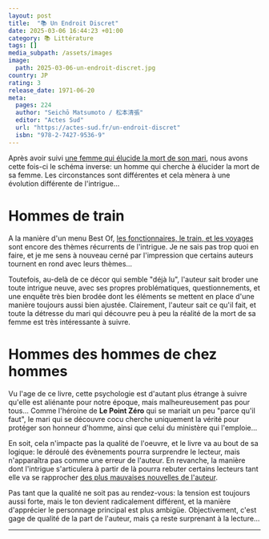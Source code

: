 ```yaml
---
layout: post
title:  "📚 Un Endroit Discret"
date: 2025-03-06 16:44:23 +01:00
category: 📚 Littérature
tags: []
media_subpath: /assets/images
image:
  path: 2025-03-06-un-endroit-discret.jpg
country: JP
rating: 3
release_date: 1971-06-20
meta:
  pages: 224
  author: "Seichō Matsumoto / 松本清張"
  editor: "Actes Sud"
  url: "https://actes-sud.fr/un-endroit-discret"
  isbn: "978-2-7427-9536-9"
---
```


Après avoir suivi [une femme qui élucide la mort de son mari](/posts/le-point-zero/), nous avons cette fois-ci le schéma inverse: un homme qui cherche à élucider la mort de sa femme. Les circonstances sont différentes et cela mènera à une évolution différente de l'intrigue...

# Hommes de train

A la manière d'un menu Best Of, [les fonctionnaires, le train, et les voyages](/posts/tokyo-express/) sont encore des thèmes récurrents de l'intrigue. Je ne sais pas trop quoi en faire, et je me sens à nouveau cerné par l'impression que certains auteurs tournent en rond avec leurs thèmes...

Toutefois, au-delà de ce décor qui semble "déjà lu", l'auteur sait broder une toute intrigue neuve, avec ses propres problématiques, questionnements, et une enquête très bien brodée dont les éléments se mettent en place d'une manière toujours aussi bien ajustée. Clairement, l'auteur sait ce qu'il fait, et toute la détresse du mari qui découvre peu à peu la réalité de la mort de sa femme est très intéressante à suivre.

# Hommes des hommes de chez hommes

Vu l'age de ce livre, cette psychologie est d'autant plus étrange à suivre qu'elle est aliénante pour notre époque, mais malheureusement pas pour tous... Comme l'héroine de **Le Point Zéro** qui se mariait un peu "parce qu'il faut", le mari qui se découvre cocu cherche uniquement la vérité pour protéger son honneur d'homme, ainsi que celui du ministère qui l'emploie...

En soit, cela n'impacte pas la qualité de l'oeuvre, et le livre va au bout de sa logique: le déroulé des évènements pourra surprendre le lecteur, mais n'apparaîtra pas comme une erreur de l'auteur. En revanche, la manière dont l'intrigue s'articulera à partir de là pourra rebuter certains lecteurs tant elle va se rapprocher [des plus mauvaises nouvelles de l'auteur](/posts/la-voix/).

Pas tant que la qualité ne soit pas au rendez-vous: la tension est toujours aussi forte, mais le ton devient radicalement différent, et la manière d'apprécier le personnage principal est plus ambigüe. Objectivement, c'est gage de qualité de la part de l'auteur, mais ça reste surprenant à la lecture...

* * *
